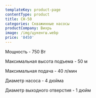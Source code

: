 ```yaml
---
templateKey: product-page
contentType: product
title: СН-50
categories: Скважинные насосы
productCompany: Вихрь
image: /img/цукенгш.webp
price: '8450'
---
```

Мощность - 750 Вт

Максимальная высота подъема - 50 м

Максимальная подача - 40 л/мин

Диаметр насоса - 4 дюйма

Диаметр выходного отверстия - 1 дюйм
